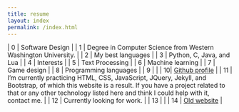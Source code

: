 ```yaml
---
title: resume
layout: index
permalink: /index.html
---
```

| 0 | <span class='title' >Software Design</span> |
| 1 | Degree in Computer Science from Western Washington University. |
| 2 | <span class='title' >My best languages</span> |
| 3 | Python, C, Java, and Lua |
| 4 | <span class='title' >Interests</span> |
| 5 | Text Processing |
| 6 | Machine learning |
| 7 | Game design |
| 8 | Programming languages |
| 9 | |
| 10| [Github profile](https://www.github.com/{{site.github_username}}) |
| 11 | I’m currently practicing HTML, CSS, JavaScript, JQuery, Jekyll, and Bootstrap, of which this website is a result. If you have a project related to that or any other technology listed here and think I could help with it, contact me. |
| 12 | Currently looking for work. |
| 13 | <a href='/blog' id="t"></a> |
| 14 | [Old website](/old-index.html) |
